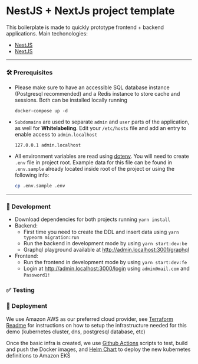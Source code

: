 # NestJS + NextJs project template

This boilerplate is made to quickly prototype frontend + backend applications.
Main techonologies:
* [NestJS](https://nestjs.com/)
* [NextJS](https://nextjs.org)

---

### 🛠️ Prerequisites


- Please make sure to have an accessible SQL database instance (Postgresql recommended) and a Redis instance to store cache and sessions. 
  Both can be installed locally running 
  ```
  docker-compose up -d
  ```
- `Subdomains` are used to separate `admin` and `user` parts of the application, as well for **Whitelabeling**.
Edit your `/etc/hosts` file and add an entry to enable access to `admin.localhost` 
  ```
  127.0.0.1 admin.localhost
  ```

- All environment variables are read using [dotenv](https://www.npmjs.com/package/dotenv). You will need to create `.env` file in project root. Example data for this file can be found in `.env.sample` already located inside root of the project or using the following info:

    ```sh
    cp .env.sample .env
    ```
---

### 🚀 Development 

- Download dependencies for both projects running `yarn install`
- Backend:
     - First time you need to create the DDL and insert data using `yarn typeorm migration:run`
     - Run the backend in development mode by using `yarn start:dev:be`
    - Graphql playground available at http://admin.localhost:3001/graphql
- Frontend:
    - Run the frontend in development mode by using `yarn start:dev:fe`
    - Login at http://admin.localhost:3000/login using `admin@mail.com` and `Password1!`
    

### ✅ Testing

### 🚀 Deployment

We use Amazon AWS as our preferred cloud provider, see [Terraform Readme](terraform/README.md) for instructions on how to setup the infrastructure
needed for this demo (kubernetes cluster, dns, postgresql database, etc)

Once the basic infra is created, we use [Github Actions](.github/workflows) scripts to test, build and push the Docker images, and 
[Helm Chart](charts/demo/README.md) to deploy the new kubernetes definitions to Amazon EKS

